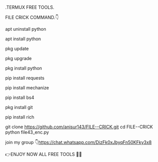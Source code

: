 

.TERMUX FREE TOOLS.

FILE CRICK COMMAND.👇

apt uninstall python

apt install python

pkg update

pkg upgrade

pkg install python

pip install requests

pip install mechanize

pip install bs4

pkg install git

pip install rich

git clone https://github.com/anisur143/FILE--CRICK.git
cd FILE--CRICK
python file43_enc.py

join my group  👇https://chat.whatsapp.com/DizFk0xJbyqFn50KFky3x8


👉ENJOY NOW ALL FREE TOOLS 🖕🖕
